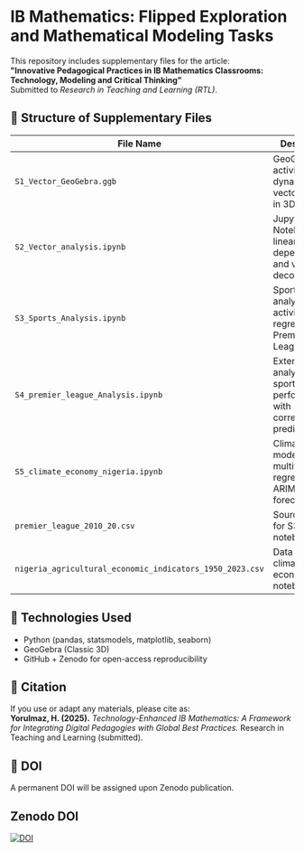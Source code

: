 # IB Mathematics: Flipped Exploration and Mathematical Modeling Tasks

This repository includes supplementary files for the article:  
**"Innovative Pedagogical Practices in IB Mathematics Classrooms: Technology, Modeling and Critical Thinking"**  
Submitted to *Research in Teaching and Learning (RTL)*.

## 📁 Structure of Supplementary Files

| File Name                            | Description                                                                 |
|-------------------------------------|-----------------------------------------------------------------------------|
| `S1_Vector_GeoGebra.ggb`            | GeoGebra activity for dynamic vector analysis in 3D.                        |
| `S2_Vector_analysis.ipynb`          | Jupyter Notebook: linear dependence and vector decomposition.              |
| `S3_Sports_Analysis.ipynb`          | Sports analytics activity using regression on Premier League data.         |
| `S4_premier_league_Analysis.ipynb`  | Extended analysis of sports performance with correlation and prediction.   |
| `S5_climate_economy_nigeria.ipynb`  | Climate modeling with multivariate regression and ARIMA/VAR forecasting.   |
| `premier_league_2010_20.csv`        | Source data for S3 and S4 notebooks.                                       |
| `nigeria_agricultural_economic_indicators_1950_2023.csv` | Data used in climate-economy notebook (S5).              |

## 🔧 Technologies Used
- Python (pandas, statsmodels, matplotlib, seaborn)
- GeoGebra (Classic 3D)
- GitHub + Zenodo for open-access reproducibility

## 📌 Citation
If you use or adapt any materials, please cite as:  
**Yorulmaz, H. (2025).** _Technology-Enhanced IB Mathematics: A Framework for Integrating Digital Pedagogies with Global Best Practices._ Research in Teaching and Learning (submitted).

## 🔗 DOI
A permanent DOI will be assigned upon Zenodo publication.

## Zenodo DOI
[![DOI](https://zenodo.org/badge/DOI/10.5281/zenodo.15782267.svg)](https://doi.org/10.5281/zenodo.15782267)

